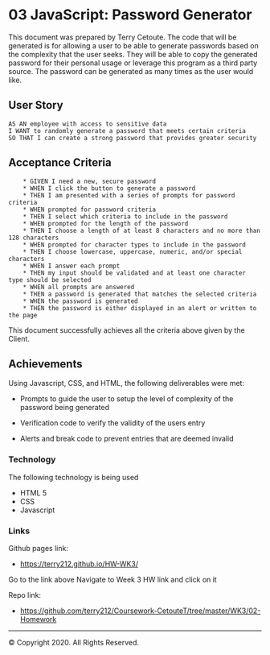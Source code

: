 # 03 JavaScript: Password Generator

This document was prepared by Terry Cetoute. The code that will be generated is for allowing a user to be able to generate passwords based on the complexity that the user seeks. They will be able to copy the generated password for their personal usage or leverage this program as a third party source. The password can be generated as many times as the user would like.

## User Story

```
AS AN employee with access to sensitive data
I WANT to randomly generate a password that meets certain criteria
SO THAT I can create a strong password that provides greater security
```

## Acceptance Criteria

```
    * GIVEN I need a new, secure password
    * WHEN I click the button to generate a password
    * THEN I am presented with a series of prompts for password criteria
    * WHEN prompted for password criteria
    * THEN I select which criteria to include in the password
    * WHEN prompted for the length of the password
    * THEN I choose a length of at least 8 characters and no more than 128 characters
    * WHEN prompted for character types to include in the password
    * THEN I choose lowercase, uppercase, numeric, and/or special characters
    * WHEN I answer each prompt
    * THEN my input should be validated and at least one character type should be selected
    * WHEN all prompts are answered
    * THEN a password is generated that matches the selected criteria
    * WHEN the password is generated
    * THEN the password is either displayed in an alert or written to the page
```

This document successfully achieves all the criteria above given by the Client.

## Achievements

Using Javascript, CSS, and HTML, the following deliverables were met:

* Prompts to guide the user to setup the level of complexity of the password being generated

* Verification code to verify the validity of the users entry

* Alerts and break code to prevent entries that are deemed invalid

### Technology

The following technology is being used

  * HTML 5
  * CSS
  * Javascript

### Links

Github pages link:

   * <https://terry212.github.io/HW-WK3/>

Go to the link above
Navigate to Week 3 HW link and click on it

Repo link:

   * <https://github.com/terry212/Coursework-CetouteT/tree/master/WK3/02-Homework>

- - -

© Copyright 2020. All Rights Reserved.
